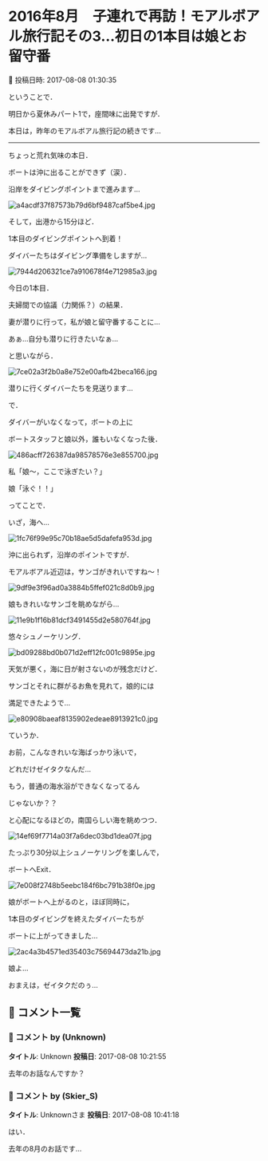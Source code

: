 # 2016年8月　子連れで再訪！モアルボアル旅行記その3…初日の1本目は娘とお留守番

📅 投稿日時: 2017-08-08 01:30:35

ということで．


明日から夏休みパート1で，座間味に出発ですが．


本日は，昨年のモアルボアル旅行記の続きです…





----


ちょっと荒れ気味の本日．


ボートは沖に出ることができず（涙）．


沿岸をダイビングポイントまで進みます…




![a4acdf37f87573b79d6bf9487caf5be4.jpg](images/a4acdf37f87573b79d6bf9487caf5be4.jpg)







そして，出港から15分ほど．


1本目のダイビングポイントへ到着！


ダイバーたちはダイビング準備をしますが…




![7944d206321ce7a910678f4e712985a3.jpg](images/7944d206321ce7a910678f4e712985a3.jpg)




今日の1本目．


夫婦間での協議（力関係？）の結果．


妻が潜りに行って，私が娘と留守番することに…





あぁ…自分も潜りに行きたいなぁ…


と思いながら．




![7ce02a3f2b0a8e752e00afb42beca166.jpg](images/7ce02a3f2b0a8e752e00afb42beca166.jpg)




潜りに行くダイバーたちを見送ります…





で．


ダイバーがいなくなって，ボートの上に


ボートスタッフと娘以外，誰もいなくなった後．




![486acff726387da98578576e3e855700.jpg](images/486acff726387da98578576e3e855700.jpg)







私「娘～，ここで泳ぎたい？」





娘「泳ぐ！！」





ってことで．


いざ，海へ…




![1fc76f99e95c70b18ae5d5dafefa953d.jpg](images/1fc76f99e95c70b18ae5d5dafefa953d.jpg)




沖に出られず，沿岸のポイントですが．


モアルボアル近辺は，サンゴがきれいですね～！




![9df9e3f96ad0a3884b5ffef021c8d0b9.jpg](images/9df9e3f96ad0a3884b5ffef021c8d0b9.jpg)







娘もきれいなサンゴを眺めながら…




![11e9b1f16b81dcf3491455d2e580764f.jpg](images/11e9b1f16b81dcf3491455d2e580764f.jpg)




悠々シュノーケリング．




![bd09288bd0b071d2eff12fc001c9895e.jpg](images/bd09288bd0b071d2eff12fc001c9895e.jpg)




天気が悪く，海に日が射さないのが残念だけど．


サンゴとそれに群がるお魚を見れて，娘的には


満足できたようで…




![e80908baeaf8135902edeae8913921c0.jpg](images/e80908baeaf8135902edeae8913921c0.jpg)




ていうか．


お前，こんなきれいな海ばっかり泳いで，


どれだけゼイタクなんだ…


もう，普通の海水浴ができなくなってるん


じゃないか？？





と心配になるほどの，南国らしい海を眺めつつ．




![14ef69f7714a03f7a6dec03bd1dea07f.jpg](images/14ef69f7714a03f7a6dec03bd1dea07f.jpg)




たっぷり30分以上シュノーケリングを楽しんで，


ボートへExit．




![7e008f2748b5eebc184f6bc791b38f0e.jpg](images/7e008f2748b5eebc184f6bc791b38f0e.jpg)







娘がボートへ上がるのと，ほぼ同時に，


1本目のダイビングを終えたダイバーたちが


ボートに上がってきました…




![2ac4a3b4571ed35403c75694473da21b.jpg](images/2ac4a3b4571ed35403c75694473da21b.jpg)




娘よ…


おまえは，ゼイタクだのぅ…

## 💬 コメント一覧

### 💬 コメント by (Unknown)
**タイトル**: Unknown
**投稿日**: 2017-08-08 10:21:55

去年のお話なんですか？

### 💬 コメント by (Skier_S)
**タイトル**: Unknownさま
**投稿日**: 2017-08-08 10:41:18

はい．

去年の8月のお話です…

